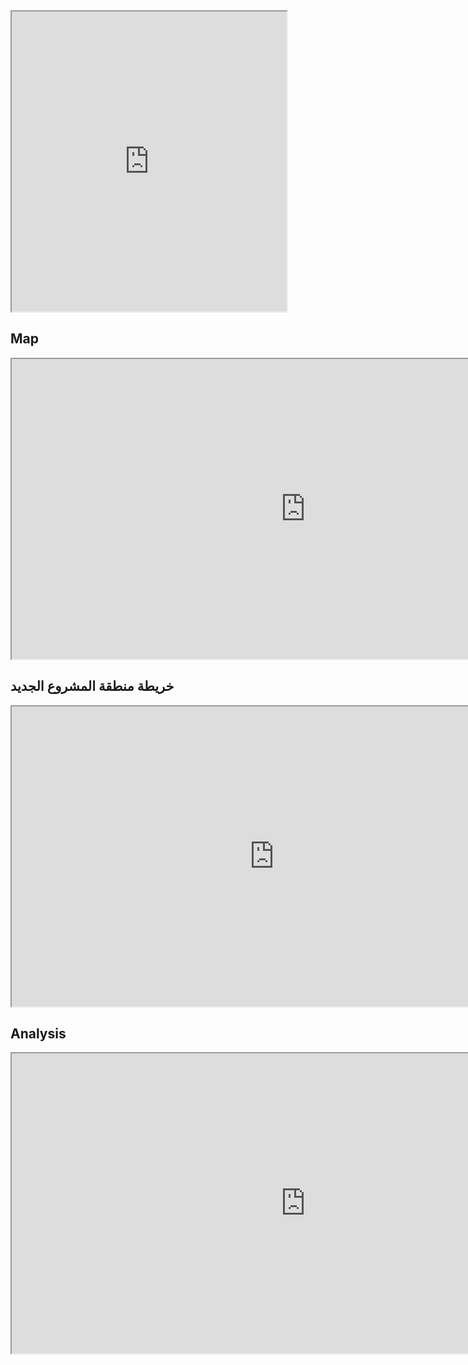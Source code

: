 <iframe src="https://docs.google.com/spreadsheets/d/e/2PACX-1vRvDdkXVqTzxQ6x1LOsZ-d3dKwvqBhbIQp8D2rILYKU8TjiaelaTtxJo0EZYPRiuoIRILQFaV6WiXWC/pubhtml?gid=0&amp;single=true&amp;widget=true&amp;headers=false" width="440" height="480"></iframe>

## Map
<iframe src="https://www.google.com/maps/d/embed?mid=1tf2QF4gb3HtwodAP9akl8tg7KmQNZMTH" width="940" height="480"></iframe>

## خريطة منطقة المشروع الجديد
<iframe src="https://nour-rabea.github.io/leaflet-map-simple/" width="840" height="480"></iframe>

## Analysis
<iframe src="https://nour-rabea.github.io/chartjs-bar./" width="940" height="480"></iframe>
